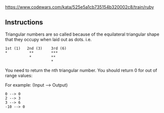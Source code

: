 https://www.codewars.com/kata/525e5a1cb735154b320002c8/train/ruby

## Instructions

Triangular numbers are so called because of the equilateral triangular shape that they occupy when laid out as dots. i.e.

```
1st (1)   2nd (3)    3rd (6)
*          **        ***
           *         **
                     *
```

You need to return the nth triangular number. You should return 0 for out of range values:

For example: (Input --> Output)
```
0 --> 0
2 --> 3
3 --> 6
-10 --> 0
```